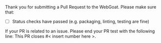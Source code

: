 Thank you for submitting a Pull Request to the WebGoat. Please make sure that:

- [ ] Status checks have passed (e.g. packaging, linting, testing are fine)

If your PR is related to an issue. Please end your PR test with the following line:
This PR closes #< insert number here >.